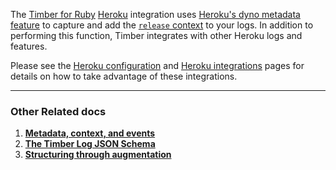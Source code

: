 The [Timber for Ruby](https://github.com/timberio/timber-ruby) [Heroku](https://heroku.com) integration uses [Heroku's dyno metadata feature](https://devcenter.heroku.com/articles/dyno-metadata) to capture and add the [`release` context]() to your logs. In addition to performing this function, Timber integrates with other Heroku logs and features.

Please see the [Heroku configuration](/timber-for-platforms/heroku/configuration) and [Heroku integrations](/timber-for-platforms/heroku/integrations) pages for details on how to take advantage of these integrations.

---

### Other Related docs

1. [**Metadata, context, and events**](/timber-concepts/metadata-context-and-events)
2. [**The Timber Log JSON Schema**](/timber-concepts/log-event-json-schema)
3. [**Structuring through augmentation**](/timber-concepts/structuring-through-augmentation)
